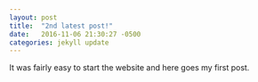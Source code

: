 ```yaml
---
layout: post
title:  "2nd latest post!"
date:   2016-11-06 21:30:27 -0500
categories: jekyll update
---
```

It was fairly easy to start the website and here goes my first post.